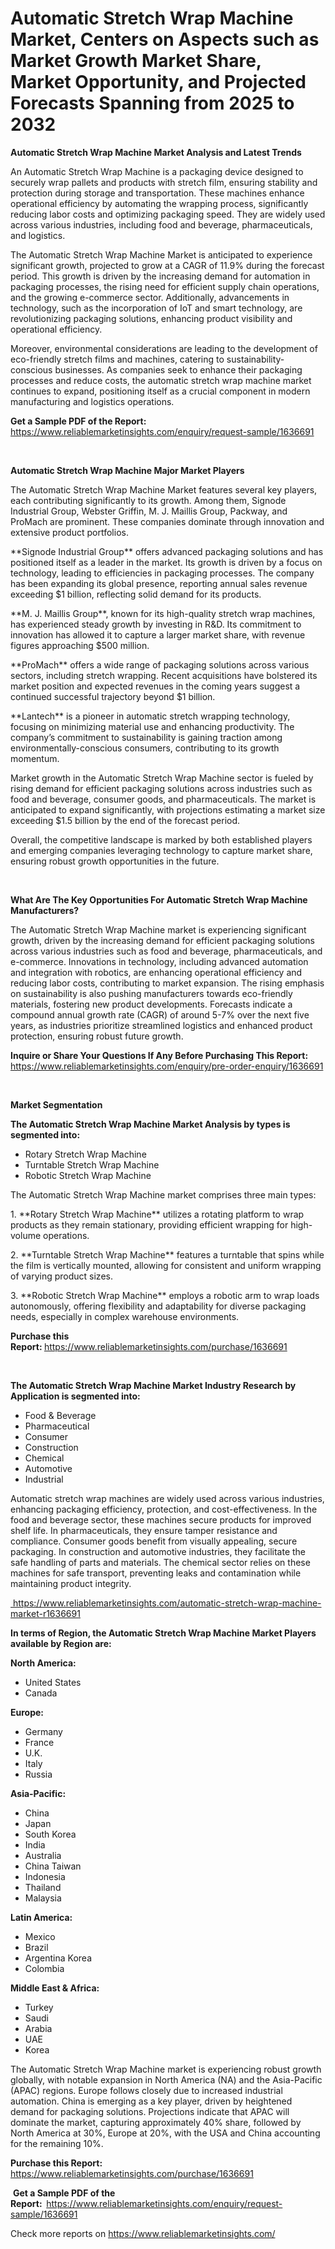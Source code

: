 <p><h1>Automatic Stretch Wrap Machine Market, Centers on Aspects such as Market Growth Market Share, Market Opportunity, and Projected Forecasts Spanning from 2025 to 2032</h1></p><p><strong>Automatic Stretch Wrap Machine Market Analysis and Latest Trends</strong></p>
<p><p>An Automatic Stretch Wrap Machine is a packaging device designed to securely wrap pallets and products with stretch film, ensuring stability and protection during storage and transportation. These machines enhance operational efficiency by automating the wrapping process, significantly reducing labor costs and optimizing packaging speed. They are widely used across various industries, including food and beverage, pharmaceuticals, and logistics.</p><p>The Automatic Stretch Wrap Machine Market is anticipated to experience significant growth, projected to grow at a CAGR of 11.9% during the forecast period. This growth is driven by the increasing demand for automation in packaging processes, the rising need for efficient supply chain operations, and the growing e-commerce sector. Additionally, advancements in technology, such as the incorporation of IoT and smart technology, are revolutionizing packaging solutions, enhancing product visibility and operational efficiency.</p><p>Moreover, environmental considerations are leading to the development of eco-friendly stretch films and machines, catering to sustainability-conscious businesses. As companies seek to enhance their packaging processes and reduce costs, the automatic stretch wrap machine market continues to expand, positioning itself as a crucial component in modern manufacturing and logistics operations.</p></p>
<p><strong>Get a Sample PDF of the Report:&nbsp;</strong> <a href="https://www.reliablemarketinsights.com/enquiry/request-sample/1636691?utm_campaign=2481&utm_medium=2&utm_source=Github&utm_content=ia&utm_term=16022025&utm_id=automatic-stretch-wrap-machine">https://www.reliablemarketinsights.com/enquiry/request-sample/1636691</a></p>
<p>&nbsp;</p>
<p><strong>Automatic Stretch Wrap Machine Major Market Players</strong></p>
<p><p>The Automatic Stretch Wrap Machine Market features several key players, each contributing significantly to its growth. Among them, Signode Industrial Group, Webster Griffin, M. J. Maillis Group, Packway, and ProMach are prominent. These companies dominate through innovation and extensive product portfolios.</p><p>**Signode Industrial Group** offers advanced packaging solutions and has positioned itself as a leader in the market. Its growth is driven by a focus on technology, leading to efficiencies in packaging processes. The company has been expanding its global presence, reporting annual sales revenue exceeding $1 billion, reflecting solid demand for its products.</p><p>**M. J. Maillis Group**, known for its high-quality stretch wrap machines, has experienced steady growth by investing in R&D. Its commitment to innovation has allowed it to capture a larger market share, with revenue figures approaching $500 million.</p><p>**ProMach** offers a wide range of packaging solutions across various sectors, including stretch wrapping. Recent acquisitions have bolstered its market position and expected revenues in the coming years suggest a continued successful trajectory beyond $1 billion.</p><p>**Lantech** is a pioneer in automatic stretch wrapping technology, focusing on minimizing material use and enhancing productivity. The company’s commitment to sustainability is gaining traction among environmentally-conscious consumers, contributing to its growth momentum. </p><p>Market growth in the Automatic Stretch Wrap Machine sector is fueled by rising demand for efficient packaging solutions across industries such as food and beverage, consumer goods, and pharmaceuticals. The market is anticipated to expand significantly, with projections estimating a market size exceeding $1.5 billion by the end of the forecast period. </p><p>Overall, the competitive landscape is marked by both established players and emerging companies leveraging technology to capture market share, ensuring robust growth opportunities in the future.</p></p>
<p>&nbsp;</p>
<p><strong>What Are The Key Opportunities For Automatic Stretch Wrap Machine Manufacturers?</strong></p>
<p><p>The Automatic Stretch Wrap Machine market is experiencing significant growth, driven by the increasing demand for efficient packaging solutions across various industries such as food and beverage, pharmaceuticals, and e-commerce. Innovations in technology, including advanced automation and integration with robotics, are enhancing operational efficiency and reducing labor costs, contributing to market expansion. The rising emphasis on sustainability is also pushing manufacturers towards eco-friendly materials, fostering new product developments. Forecasts indicate a compound annual growth rate (CAGR) of around 5-7% over the next five years, as industries prioritize streamlined logistics and enhanced product protection, ensuring robust future growth.</p></p>
<p><strong>Inquire or Share Your Questions If Any Before Purchasing This Report:</strong> <a href="https://www.reliablemarketinsights.com/enquiry/pre-order-enquiry/1636691?utm_campaign=2481&utm_medium=2&utm_source=Github&utm_content=ia&utm_term=16022025&utm_id=automatic-stretch-wrap-machine">https://www.reliablemarketinsights.com/enquiry/pre-order-enquiry/1636691</a></p>
<p>&nbsp;</p>
<p><strong>Market Segmentation</strong></p>
<p><strong>The Automatic Stretch Wrap Machine Market Analysis by types is segmented into:</strong></p>
<p><ul><li>Rotary Stretch Wrap Machine</li><li>Turntable Stretch Wrap Machine</li><li>Robotic Stretch Wrap Machine</li></ul></p>
<p><p>The Automatic Stretch Wrap Machine market comprises three main types: </p><p>1. **Rotary Stretch Wrap Machine** utilizes a rotating platform to wrap products as they remain stationary, providing efficient wrapping for high-volume operations.</p><p>   </p><p>2. **Turntable Stretch Wrap Machine** features a turntable that spins while the film is vertically mounted, allowing for consistent and uniform wrapping of varying product sizes.</p><p>3. **Robotic Stretch Wrap Machine** employs a robotic arm to wrap loads autonomously, offering flexibility and adaptability for diverse packaging needs, especially in complex warehouse environments.</p></p>
<p><strong>Purchase this Report:&nbsp;</strong><a href="https://www.reliablemarketinsights.com/purchase/1636691?utm_campaign=2481&utm_medium=2&utm_source=Github&utm_content=ia&utm_term=16022025&utm_id=automatic-stretch-wrap-machine">https://www.reliablemarketinsights.com/purchase/1636691</a></p>
<p>&nbsp;</p>
<p><strong>The Automatic Stretch Wrap Machine Market Industry Research by Application is segmented into:</strong></p>
<p><ul><li>Food & Beverage</li><li>Pharmaceutical</li><li>Consumer</li><li>Construction</li><li>Chemical</li><li>Automotive</li><li>Industrial</li></ul></p>
<p><p>Automatic stretch wrap machines are widely used across various industries, enhancing packaging efficiency, protection, and cost-effectiveness. In the food and beverage sector, these machines secure products for improved shelf life. In pharmaceuticals, they ensure tamper resistance and compliance. Consumer goods benefit from visually appealing, secure packaging. In construction and automotive industries, they facilitate the safe handling of parts and materials. The chemical sector relies on these machines for safe transport, preventing leaks and contamination while maintaining product integrity.</p></p>
<p><a href="https://www.reliablemarketinsights.com/automatic-stretch-wrap-machine-market-r1636691?utm_campaign=2481&utm_medium=2&utm_source=Github&utm_content=ia&utm_term=16022025&utm_id=automatic-stretch-wrap-machine">&nbsp;https://www.reliablemarketinsights.com/automatic-stretch-wrap-machine-market-r1636691</a></p>
<p><strong>In terms of Region, the Automatic Stretch Wrap Machine Market Players available by Region are:</strong></p>
<p>
    <p> <strong> North America: </strong>
        <ul>
            <li>United States</li>
            <li>Canada</li>
        </ul>
        </p> 
    <p> <strong> Europe: </strong>
        <ul>
            <li>Germany</li>
            <li>France</li>
            <li>U.K.</li>
            <li>Italy</li>
            <li>Russia</li>
        </ul>
        </p> 
    <p> <strong> Asia-Pacific: </strong>
        <ul>
            <li>China</li>
            <li>Japan</li>
            <li>South Korea</li>
            <li>India</li>
            <li>Australia</li>
            <li>China Taiwan</li>
            <li>Indonesia</li>
            <li>Thailand</li>
            <li>Malaysia</li>
        </ul>
        </p> 
    <p> <strong> Latin America: </strong>
        <ul>
            <li>Mexico</li>
            <li>Brazil</li>
            <li>Argentina Korea</li>
            <li>Colombia</li>
        </ul>
        </p> 
    <p> <strong> Middle East & Africa: </strong>
        <ul>
            <li>Turkey</li>
            <li>Saudi</li>
            <li>Arabia</li>
            <li>UAE</li>
            <li>Korea</li>
        </ul>
    </p>
    </p>
<p><p>The Automatic Stretch Wrap Machine market is experiencing robust growth globally, with notable expansion in North America (NA) and the Asia-Pacific (APAC) regions. Europe follows closely due to increased industrial automation. China is emerging as a key player, driven by heightened demand for packaging solutions. Projections indicate that APAC will dominate the market, capturing approximately 40% share, followed by North America at 30%, Europe at 20%, with the USA and China accounting for the remaining 10%.</p></p>
<p><strong>Purchase this Report: </strong><a href="https://www.reliablemarketinsights.com/purchase/1636691?utm_campaign=2481&utm_medium=2&utm_source=Github&utm_content=ia&utm_term=16022025&utm_id=automatic-stretch-wrap-machine">https://www.reliablemarketinsights.com/purchase/1636691</a></p>
<p>&nbsp;<strong>Get a Sample PDF of the Report:&nbsp;&nbsp;</strong><a href="https://www.reliablemarketinsights.com/enquiry/request-sample/1636691?utm_campaign=2481&utm_medium=2&utm_source=Github&utm_content=ia&utm_term=16022025&utm_id=automatic-stretch-wrap-machine">https://www.reliablemarketinsights.com/enquiry/request-sample/1636691</a></p>
<p><strong></strong></p>
<p>Check more reports on <a href="https://www.reliablemarketinsights.com/?utm_campaign=2481&utm_medium=2&utm_source=Github&utm_content=ia&utm_term=16022025&utm_id=automatic-stretch-wrap-machine">https://www.reliablemarketinsights.com/</a></p>